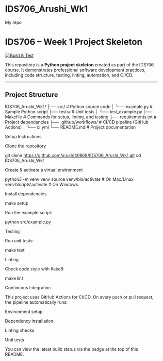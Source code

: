 # IDS706_Arushi_Wk1
My repo

# IDS706 – Week 1 Project Skeleton  

[![Build & Test](https://github.com/arushi40868/IDS706_Arushi_Wk1/actions/workflows/ci.yml/badge.svg)](https://github.com/arushi40868/IDS706_Arushi_Wk1/actions)  

This repository is a **Python project skeleton** created as part of the IDS706 course. It demonstrates professional software development practices, including code structure, testing, linting, automation, and CI/CD.  

---

## Project Structure  

IDS706_Arushi_Wk1/
├── src/ # Python source code
│ └── example.py # Sample Python script
├── tests/ # Unit tests
│ └── test_example.py
├── Makefile # Commands for setup, linting, and testing
├── requirements.txt # Project dependencies
├── .github/workflows/ # CI/CD pipeline (GitHub Actions)
│ └── ci.yml
└── README.md # Project documentation

Setup Instructions

Clone the repository

git clone https://github.com/arushi40868/IDS706_Arushi_Wk1.git
cd IDS706_Arushi_Wk1


Create & activate a virtual environment

python3 -m venv venv
source venv/bin/activate   # On Mac/Linux
venv\Scripts\activate      # On Windows

Install dependencies

make setup

Run the example script:

python src/example.py

Testing

Run unit tests:

make test

Linting

Check code style with flake8:

make lint

Continuous Integration

This project uses GitHub Actions for CI/CD.
On every push or pull request, the pipeline automatically runs:

Environment setup

Dependency installation

Linting checks

Unit tests

You can view the latest build status via the badge at the top of this README.
